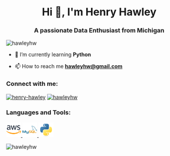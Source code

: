 <h1 align="center">Hi 👋, I'm Henry Hawley</h1>
<h3 align="center">A passionate Data Enthusiast from Michigan</h3>

<p align="left"> <img src="https://komarev.com/ghpvc/?username=hawleyhw&label=Profile%20views&color=0e75b6&style=flat" alt="hawleyhw" /> </p>

- 🌱 I’m currently learning **Python**

- 📫 How to reach me **hawleyhw@gmail.com**

<h3 align="left">Connect with me:</h3>
<p align="left">
<a href="https://linkedin.com/in/henry-hawley" target="blank"><img align="center" src="https://raw.githubusercontent.com/rahuldkjain/github-profile-readme-generator/master/src/images/icons/Social/linked-in-alt.svg" alt="henry-hawley" height="30" width="40" /></a>
<a href="https://www.leetcode.com/hawleyhw" target="blank"><img align="center" src="https://raw.githubusercontent.com/rahuldkjain/github-profile-readme-generator/master/src/images/icons/Social/leet-code.svg" alt="hawleyhw" height="30" width="40" /></a>
</p>

<h3 align="left">Languages and Tools:</h3>
<p align="left"> <a href="https://aws.amazon.com" target="_blank" rel="noreferrer"> <img src="https://raw.githubusercontent.com/devicons/devicon/master/icons/amazonwebservices/amazonwebservices-original-wordmark.svg" alt="aws" width="40" height="40"/> </a> <a href="https://www.mysql.com/" target="_blank" rel="noreferrer"> <img src="https://raw.githubusercontent.com/devicons/devicon/master/icons/mysql/mysql-original-wordmark.svg" alt="mysql" width="40" height="40"/> </a> <a href="https://www.python.org" target="_blank" rel="noreferrer"> <img src="https://raw.githubusercontent.com/devicons/devicon/master/icons/python/python-original.svg" alt="python" width="40" height="40"/> </a> </p>

<p><img align="center" src="https://github-readme-stats.vercel.app/api/top-langs?username=hawleyhw&show_icons=true&locale=en&layout=compact" alt="hawleyhw" /></p>

